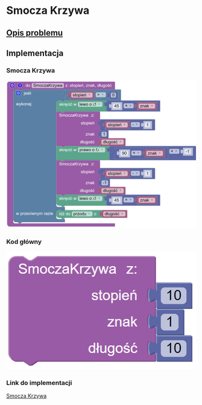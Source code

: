 # Smocza Krzywa

## [Opis problemu](../../../../algorithms/fractals/dragon-curve.md)


## Implementacja

### Smocza Krzywa

![Funkcja rysująca smoczą krzywą](<../../../../assets/image (22).png>)

### Kod główny

![Wywołanie funkcji rysującej smoczą krzywą](<../../../../assets/image (23).png>)

### Link do implementacji

[Smocza Krzywa](https://blockly.games/turtle?lang=pl&level=10#g85zo4)
